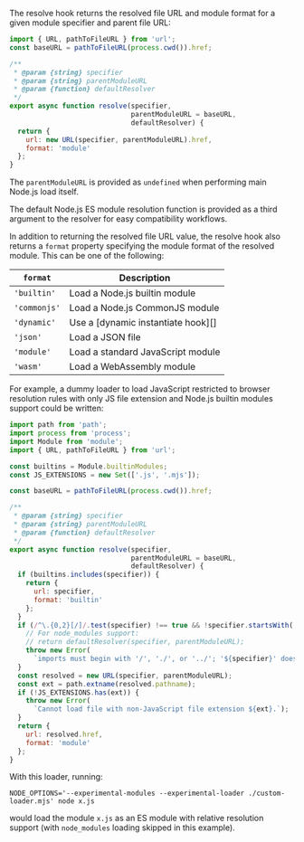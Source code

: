 
The resolve hook returns the resolved file URL and module format for a
given module specifier and parent file URL:

```js
import { URL, pathToFileURL } from 'url';
const baseURL = pathToFileURL(process.cwd()).href;

/**
 * @param {string} specifier
 * @param {string} parentModuleURL
 * @param {function} defaultResolver
 */
export async function resolve(specifier,
                              parentModuleURL = baseURL,
                              defaultResolver) {
  return {
    url: new URL(specifier, parentModuleURL).href,
    format: 'module'
  };
}
```

The `parentModuleURL` is provided as `undefined` when performing main Node.js
load itself.

The default Node.js ES module resolution function is provided as a third
argument to the resolver for easy compatibility workflows.

In addition to returning the resolved file URL value, the resolve hook also
returns a `format` property specifying the module format of the resolved
module. This can be one of the following:

| `format` | Description |
| --- | --- |
| `'builtin'` | Load a Node.js builtin module |
| `'commonjs'` | Load a Node.js CommonJS module |
| `'dynamic'` | Use a [dynamic instantiate hook][] |
| `'json'` | Load a JSON file |
| `'module'` | Load a standard JavaScript module |
| `'wasm'` | Load a WebAssembly module |

For example, a dummy loader to load JavaScript restricted to browser resolution
rules with only JS file extension and Node.js builtin modules support could
be written:

```js
import path from 'path';
import process from 'process';
import Module from 'module';
import { URL, pathToFileURL } from 'url';

const builtins = Module.builtinModules;
const JS_EXTENSIONS = new Set(['.js', '.mjs']);

const baseURL = pathToFileURL(process.cwd()).href;

/**
 * @param {string} specifier
 * @param {string} parentModuleURL
 * @param {function} defaultResolver
 */
export async function resolve(specifier,
                              parentModuleURL = baseURL,
                              defaultResolver) {
  if (builtins.includes(specifier)) {
    return {
      url: specifier,
      format: 'builtin'
    };
  }
  if (/^\.{0,2}[/]/.test(specifier) !== true && !specifier.startsWith('file:')) {
    // For node_modules support:
    // return defaultResolver(specifier, parentModuleURL);
    throw new Error(
      `imports must begin with '/', './', or '../'; '${specifier}' does not`);
  }
  const resolved = new URL(specifier, parentModuleURL);
  const ext = path.extname(resolved.pathname);
  if (!JS_EXTENSIONS.has(ext)) {
    throw new Error(
      `Cannot load file with non-JavaScript file extension ${ext}.`);
  }
  return {
    url: resolved.href,
    format: 'module'
  };
}
```

With this loader, running:

```console
NODE_OPTIONS='--experimental-modules --experimental-loader ./custom-loader.mjs' node x.js
```

would load the module `x.js` as an ES module with relative resolution support
(with `node_modules` loading skipped in this example).

